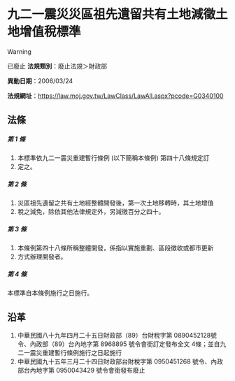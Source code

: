 # 九二一震災災區祖先遺留共有土地減徵土地增值稅標準


> [!WARNING]
> 已廢止
**法規類別**：廢止法規＞財政部

**異動日期**：2006/03/24  

**法規網址**：https://law.moj.gov.tw/LawClass/LawAll.aspx?pcode=G0340100



## 法條
##### 第 1 條
1. 本標準依九二一震災重建暫行條例 (以下簡稱本條例) 第四十八條規定訂
1. 定之。

##### 第 2 條
1. 災區祖先遺留之共有土地經整體開發後，第一次土地移轉時，其土地增值
1. 稅之減免，除依其他法律規定外，另減徵百分之四十。

##### 第 3 條
1. 本條例第四十八條所稱整體開發，係指以實施重劃、區段徵收或都市更新
1. 方式辦理開發者。

##### 第 4 條
本標準自本條例施行之日施行。

## 沿革
1. 中華民國八十九年四月二十五日財政部（89）台財稅字第 0890452128號令、內政部（89）台內地字第 8968895  號令會銜訂定發布全文 4條；並自九二一震災重建暫行條例施行之日起施行
1. 中華民國九十五年三月二十四日財政部台財稅字第 0950451268 號令、內政部台內地字第 0950043429 號令會銜發布廢止
